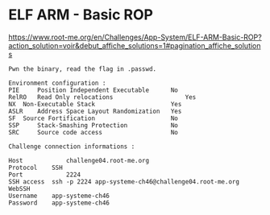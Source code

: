 # ELF ARM - Basic ROP
https://www.root-me.org/en/Challenges/App-System/ELF-ARM-Basic-ROP?action_solution=voir&debut_affiche_solutions=1#pagination_affiche_solutions
```
Pwn the binary, read the flag in .passwd.

Environment configuration :
PIE 	Position Independent Executable 	 No 
RelRO 	Read Only relocations 	                 Yes 
NX 	Non-Executable Stack 	                 Yes 
ASLR 	Address Space Layout Randomization 	 Yes 
SF 	Source Fortification 	                 No 
SSP 	Stack-Smashing Protection 	         No 
SRC 	Source code access 	                 No 

Challenge connection informations :

Host	        challenge04.root-me.org
Protocol	SSH
Port	        2224
SSH access 	ssh -p 2224 app-systeme-ch46@challenge04.root-me.org     WebSSH
Username	app-systeme-ch46
Password	app-systeme-ch46
```
